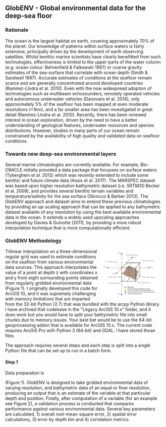 ## GlobENV - Global environmental data for the deep-sea floor

### Rationale
The ocean is the largest habitat on earth, covering approximately 70% of the planet. Our knowledge of patterns within surface waters is fairly extensive, principally driven by the development of earth observing satellites. Whilst benthic marine scientists have clearly benefitted from such technologies, effectiveness is limited to the upper parts of the water column (e.g. ocean colour: Behrenfield & Falkowski 1997) or coarse gravity estimates of the sea-surface that correlate with ocean depth (Smith & Sandwell 1997). Accurate estimates of conditions at the seafloor remain scarce and are generally concentrated around developed countries (Ramirez-Llodra et al. 2010). Even with the now widespread adoption of technologies such as multibeam echosounders, remotely operated vehicles and autonomous underwater vehicles (Danovaro et al. 2014), only approximately 5% of the seafloor has been mapped at even moderate resolutions (<1km), and a far smaller area has been investigated in great detail (Ramirez-Llodra et al. 2010). Recently, there has been renewed interest in ocean exploration, driven by the need to have a better understanding of geological features, underwater resources and species distributions. However, studies in many parts of our ocean remain constrained by the availability of high quality and validated data on seafloor conditions.

### Towards new deep-sea environmental layers
Several marine climatologies are currently available. For example, Bio-ORACLE initially provided a data package that focusses on surface waters (Tyberghein et al. 2012) which was recently extended to include some benthic and future climate data (Assis et al. 2017). The MARSPEC dataset was based upon higher resolution bathymetric dataset (i.e. SRTM30 Becker et al. 2009), and provides several benthic terrain variables and temperature/salinity for the sea surface (Sbrocco & Barber 2013). The GlobENV approach and dataset aims to extend these previous climatologies by providing an up-scaling approach that can be applied to any bathymetric dataset available of any resolution by using the best available environmental data in the ocean. It extends a widely used upscaling approaches developed by Davies & Guinotte (2011), by providing a more robust interpolation technique that is more computationally efficient.

### GlobENV Methodology
<picture>
  <a href="Images/Figure_1_light.png">
  <source media="(prefers-color-scheme: dark)" srcset="Images/Figure_1_dark.png">
  <img alt="Text changing depending on mode. Light: 'So light!' Dark: 'So dark!'" src="Images/Figure_1_light.png" width="200", align="right">
  </a>
</picture>
Trilinear interpolation on a three-dimensional regular grid was used to estimate conditions on the seafloor from various environmental data sources. This approach interpolates the value of a point at depth z with coordinates x and y from eight surrounding points obtained from regularly gridded environmental data (Figure 1). I originally developed this code for ArcGIS 10, and it was supremely challenging with memory limitations that are imparted from the 32-bit Python (2.7) that was bundled with the arcpy Python library. I have archived that codebase in the "Legacy ArcGIS 10.x" folder, and it does work but you would have to split your bathymetric file into small chunks due to memory issues. Your best bet would be to use the 64-bit geoprocessing addon that is available for ArcGIS 10.x. The current code requires ArcGIS Pro with Python 3 (64-bit) and GDAL. I have stored those files 

The approach requires several steps and each step is split into a single Python file that can be set up to run in a batch form.

#### Step 1
Data preparation is 

 (Figure 1). GlobENV is designed to take gridded environmental data of varying resolution, and bathymetric data of an equal or finer resolution, producing an output that is an estimate of the variable at that particular depth and position. Finally, after computation of a variable (for an example see Figure 2), a validation process is conducted that compares performance against various environmental data. Several key parameters are calculated, 1) overall root-mean-square error, 2) spatial error calculations, 3) error by depth bin and 4) correlation metrics.



